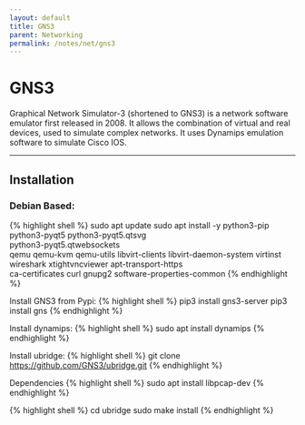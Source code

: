 ```yaml
---
layout: default
title: GNS3
parent: Networking
permalink: /notes/net/gns3
---
```


# GNS3
Graphical Network Simulator-3 (shortened to GNS3) is a network software emulator first released in 2008. It allows the combination of virtual and real devices, used to simulate complex networks. It uses Dynamips emulation software to simulate Cisco IOS.

* * *
## Installation
### Debian Based:
{% highlight shell %}
sudo apt update
sudo apt install -y python3-pip python3-pyqt5 python3-pyqt5.qtsvg \
python3-pyqt5.qtwebsockets \
qemu qemu-kvm qemu-utils libvirt-clients libvirt-daemon-system virtinst \
wireshark xtightvncviewer apt-transport-https \
ca-certificates curl gnupg2 software-properties-common
{% endhighlight %}

Install GNS3 from Pypi:
{% highlight shell %}
pip3 install gns3-server
pip3 install gns
{% endhighlight %}

Install dynamips:
{% highlight shell %}
sudo apt install dynamips
{% endhighlight %}

Install ubridge:
{% highlight shell %}
git clone https://github.com/GNS3/ubridge.git
{% endhighlight %}

Dependencies
{% highlight shell %}
sudo apt install libpcap-dev
{% endhighlight %}

{% highlight shell %}
cd ubridge 
sudo make install 
{% endhighlight %}

